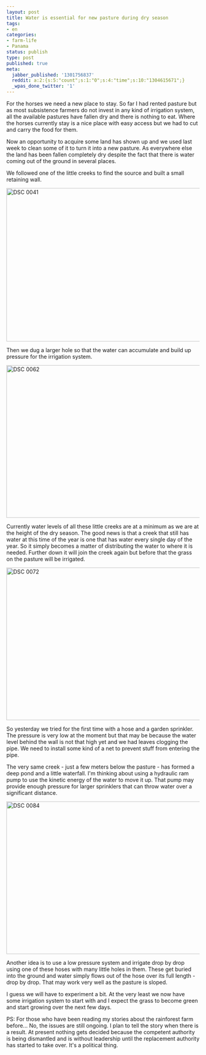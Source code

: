 ```yaml
---
layout: post
title: Water is essential for new pasture during dry season
tags:
- en
categories:
- farm-life
- Panama
status: publish
type: post
published: true
meta:
  jabber_published: '1301756837'
  reddit: a:2:{s:5:"count";s:1:"0";s:4:"time";s:10:"1304615671";}
  _wpas_done_twitter: '1'
---
```

For the horses we need a new place to stay. So far I had rented pasture but as most subsistence farmers do not invest in any kind of irrigation system, all the available pastures have fallen dry and there is nothing to eat. Where the horses currently stay is a nice place with easy access but we had to cut and carry the food for them.

Now an opportunity to acquire some land has shown up and we used last week to clean some of it to turn it into a new pasture. As everywhere else the land has been fallen completely dry despite the fact that there is water coming out of the ground in several places.

We followed one of the little creeks to find the source and built a small retaining wall.

<img style="display:block;margin-left:auto;margin-right:auto;" src="http://stephanschwab.files.wordpress.com/2011/04/dsc_0041.jpg" alt="DSC 0041" title="DSC_0041.jpg" border="0" width="600" height="400" />

Then we dug a larger hole so that the water can accumulate and build up pressure for the irrigation system.

<img style="display:block;margin-left:auto;margin-right:auto;" src="http://stephanschwab.files.wordpress.com/2011/04/dsc_0062.jpg" alt="DSC 0062" title="DSC_0062.jpg" border="0" width="600" height="398" />

Currently water levels of all these little creeks are at a minimum as we are at the height of the dry season. The good news is that a creek that still has water at this time of the year is one that has water every single day of the year. So it simply becomes a matter of distributing the water to where it is needed. Further down it will join the creek again but before that the grass on the pasture will be irrigated.

<img style="display:block;margin-left:auto;margin-right:auto;" src="http://stephanschwab.files.wordpress.com/2011/04/dsc_0072.jpg" alt="DSC 0072" title="DSC_0072.jpg" border="0" width="600" height="398" />

So yesterday we tried for the first time with a hose and a garden sprinkler. The pressure is very low at the moment but that may be because the water level behind the wall is not that high yet and we had leaves clogging the pipe. We need to install some kind of a net to prevent stuff from entering the pipe.

The very same creek - just a few meters below the pasture - has formed a deep pond and a little waterfall. I'm thinking about using a hydraulic ram pump to use the kinetic energy of the water to move it up. That pump may provide enough pressure for larger sprinklers that can throw water over a significant distance.

<img style="display:block;margin-left:auto;margin-right:auto;" src="http://stephanschwab.files.wordpress.com/2011/04/dsc_0084.jpg" alt="DSC 0084" title="DSC_0084.jpg" border="0" width="600" height="398" />

Another idea is to use a low pressure system and irrigate drop by drop using one of these hoses with many little holes in them. These get buried into the ground and water simply flows out of the hose over its full length - drop by drop. That may work very well as the pasture is sloped.

I guess we will have to experiment a bit. At the very least we now have some irrigation system to start with and I expect the grass to become green and start growing over the next few days.

PS: For those who have been reading my stories about the rainforest farm before... No, the issues are still ongoing. I plan to tell the story when there is a result. At present nothing gets decided because the competent authority is being dismantled and is without leadership until the replacement authority has started to take over. It's a political thing.
